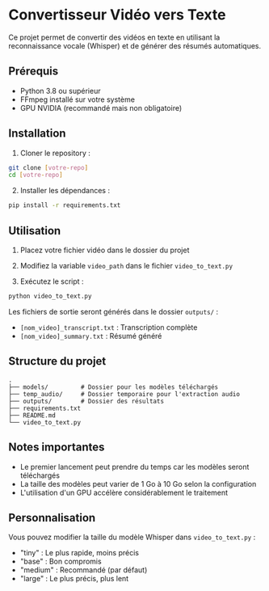 # Convertisseur Vidéo vers Texte

Ce projet permet de convertir des vidéos en texte en utilisant la reconnaissance vocale (Whisper) et de générer des résumés automatiques.

## Prérequis

- Python 3.8 ou supérieur
- FFmpeg installé sur votre système
- GPU NVIDIA (recommandé mais non obligatoire)

## Installation

1. Cloner le repository :
```bash
git clone [votre-repo]
cd [votre-repo]
```

2. Installer les dépendances :
```bash
pip install -r requirements.txt
```

## Utilisation

1. Placez votre fichier vidéo dans le dossier du projet

2. Modifiez la variable `video_path` dans le fichier `video_to_text.py`

3. Exécutez le script :
```bash
python video_to_text.py
```

Les fichiers de sortie seront générés dans le dossier `outputs/` :
- `[nom_video]_transcript.txt` : Transcription complète
- `[nom_video]_summary.txt` : Résumé généré

## Structure du projet

```
.
├── models/         # Dossier pour les modèles téléchargés
├── temp_audio/     # Dossier temporaire pour l'extraction audio
├── outputs/        # Dossier des résultats
├── requirements.txt
├── README.md
└── video_to_text.py
```

## Notes importantes

- Le premier lancement peut prendre du temps car les modèles seront téléchargés
- La taille des modèles peut varier de 1 Go à 10 Go selon la configuration
- L'utilisation d'un GPU accélère considérablement le traitement

## Personnalisation

Vous pouvez modifier la taille du modèle Whisper dans `video_to_text.py` :
- "tiny" : Le plus rapide, moins précis
- "base" : Bon compromis
- "medium" : Recommandé (par défaut)
- "large" : Le plus précis, plus lent

